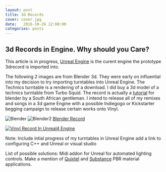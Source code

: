 ```yaml
---
layout: post
title: 3d Records
cover: cover.jpg
date:   2016-10-26 12:00:00
categories: posts
---
```


## 3d Records in Engine. Why should you Care?


This article is in progress, [Unreal Engine](https://www.unrealengine.com/blog) is the curent engine
the prototype 3drecord is imported into. 

The following 2 images are from Blender 3d. They were early on influential into my decision to try importing turntables into Unreal Engine. The Technics turntable is a rendering of a download. I did buy a 3d model of a technics turntable from Turbo Squid. The record is actually a [tutorial](https://youtu.be/WpOPkYby3rI) for blender by a South African gentleman. I intend to release all of my remixes and songs in a 3d game Engine with a possible Indiegogo or Kickstarter begging campaign to release certain works onto Vinyl.  

![Blender](/flex/images/BlenderRecord.jpg) 
![Blender2](/flex/images/BlenderRecord2.jpg) 
[Blender Record](https://youtu.be/WpOPkYby3rI)

[![Vinyl Record In Unreal4 Engine](/flex/images/vinylUtube.jpg)](https://www.youtube.com/embed/2trAGuT5Ge0 "Vinyl Record In Unreal4 Engine")

Note: Include intial progress of my turntables in Unreal Engine
      add a link to configuring C++ and Unreal or visual studio
      
List of possible solutions:  Midi addon for Unreal for automated lighting controls. 
Make a mention of [Quixtel](http://quixel.se/suite/) and [Substance](https://www.allegorithmic.com/products/substance-designer) PBR material applications. 



